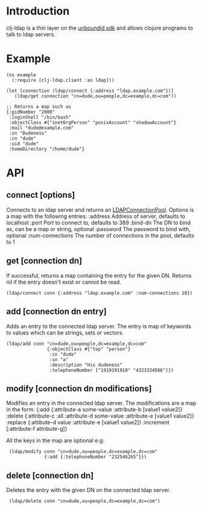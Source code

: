
# Introduction

clj-ldap is a thin layer on the [unboundid sdk](http://www.unboundid.com/products/ldap-sdk/) and allows clojure programs to talk to ldap servers. 

# Example

    (ns example
      (:require [clj-ldap.client :as ldap]))
      
    (let [connection (ldap/connect {:address "ldap.example.com"})]
       (ldap/get connection "cn=dude,ou=people,dc=example,dc=com"))
       
    ;; Returns a map such as
    {:gidNumber "2000"
     :loginShell "/bin/bash"
     :objectClass #{"inetOrgPerson" "posixAccount" "shadowAccount"}
     :mail "dude@example.com"
     :sn "Dudeness"
     :cn "dude"
     :uid "dude"
     :homeDirectory "/home/dude"}

# API

## connect [options]

Connects to an ldap server and returns an [LDAPConnectionPool](http://www.unboundid.com/products/ldap-sdk/docs/javadoc/com/unboundid/ldap/sdk/LDAPConnectionPool.html).
Options is a map with the following entries:
    :address         Address of server, defaults to localhost
    :port            Port to connect to, defaults to 389
    :bind-dn         The DN to bind as, can be a map or string, optional
    :password        The password to bind with, optional
    :num-connections The number of connections in the pool, defaults to 1

## get [connection dn]
  
If successful, returns a map containing the entry for the given DN.
Returns nil if the entry doesn't exist or cannot be read.

    (ldap/connect conn {:address "ldap.example.com" :num-connections 10})

## add [connection dn entry]

Adds an entry to the connected ldap server. The entry is map of keywords to values which can be strings, sets or vectors.

    (ldap/add conn "cn=dude,ou=people,dc=example,dc=com"
                   {:objectClass #{"top" "person"}
                    :cn "dude"
                    :sn "a"
                    :description "His dudeness"
                    :telephoneNumber ["1919191910" "4323324566"]})
                    
## modify [connection dn modifications]                    

Modifies an entry in the connected ldap server. The modifications are
a map in the form:
     {:add
        {:attribute-a some-value
         :attribute-b [value1 value2]}
      :delete
        {:attribute-c :all
         :attribute-d some-value
         :attribute-e [value1 value2]}
      :replace
        {:attibute-d value
         :attribute-e [value1 value2]}
      :increment [:attribute-f attribute-g]}

All the keys in the map are optional e.g:

     (ldap/modify conn "cn=dude,ou=people,dc=example,dc=com"
                  {:add {:telephoneNumber "232546265"}})
      
## delete [connection dn]

Deletes the entry with the given DN on the connected ldap server.

     (ldap/delete conn "cn=dude,ou=people,dc=example,dc=com")

